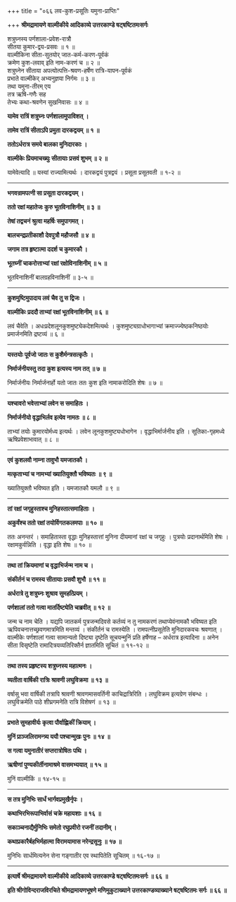 +++
title = "०६६ लव-कुश-प्रसूतिः यमुना-प्राप्तिः"

+++
**श्रीमद्रामायणे वाल्मीकीये आदिकाव्ये उत्तरकाण्डे षट्षष्टितमःसर्गः**

शत्रुघ्नस्य पर्णशाला-प्रवेश-रात्रौ  
सीतया कुमार-द्वय-प्रसवः ॥ १ ॥  
वाल्मीकिना सीता-सुतयोर् जात-कर्म-करण-पूर्वकं  
क्रमेण कुश-लवाव् इति नाम-करणं च ॥ २ ॥  
शत्रुघ्नेन सीताया अपत्योत्पत्ति-श्रवण-हर्षेण रात्रि-यापन-पूर्वकं  
प्रभाते वाल्मीकेर् अभ्यनुज्ञया निर्गमः ॥ ३ ॥  
तथा यमुना-तीरम् एय  
तत्र ऋषि-गणैः सह  
तेभ्यः कथा-श्रवणेन सुखनिवासः ॥ ४ ॥

**यामेव रात्रिं शत्रुघ्नः पर्णशालामुपाविशत् ।**

**तामेव रात्रिं सीताऽपि प्रमुता दारकद्वयम् ॥ १ ॥**

**ततोऽर्धरात्र समये बालका मुनिदारकाः ।**

**वाल्मीकेः प्रियमाचख्युः सीतायाः प्रसवं शुभम् ॥ २ ॥**

यामेवेत्यादि ॥ यस्यां राज्यामित्यर्थः । दारकद्वयं पुत्रद्वयं । प्रसूता प्रसूतवती ॥ १-२ ॥

****

**भगवन्रामपत्नी सा प्रसूता दारकद्वयम् ।**

**ततो रक्षां महातेजः कुरु भूतविनाशिनीम् ॥ ३ ॥**

**तेषां तद्वचनं श्रुत्वा महर्षिः समुपागमत् ।**

**बालचन्द्रप्रतीकाशौ देवपुत्रौ महौजसौ ॥ ४ ॥**

**जगाम तत्र हृष्टात्मा ददर्श च कुमारकौ ।**

**भूतघ्नीं चाकरोत्ताभ्यां रक्षां रक्षोविनाशिनीम् ॥ ५ ॥**

भूतविनाशिनीं बालग्रहविनाशिनीं ॥ ३-५ ॥

****

**कुशमुष्टिमुपादाय लवं चैव तु स द्विजः ।**

**वाल्मीकिः प्रददौ ताभ्यां रक्षां भूतविनाशिनीम् ॥ ६ ॥**

लवं चैवेति । अधःप्रदेशलूनकुशमुष्ट्येकदेशमित्यर्थः । कुशमुष्ट्यग्राधोभागाभ्यां क्रमाज्ज्येष्ठकनिष्ठयोः प्रमार्जनमिति द्रष्टव्यं ॥ ६ ॥

****

**यस्तयोः पूर्वजो जातः स कुशैर्मन्त्रसत्कृतैः ।**

**निर्मार्जनीयस्तु तदा कुश इत्यस्य नाम तत् ॥ ७ ॥**

निर्मार्जनीयः निर्मार्जनार्हो यतो जातः ततः कुश इति नामाकरोदिति शेषः ॥ ७ ॥

****

**यश्चावरो भवेत्ताभ्यां लवेन स समाहितः ।**

**निर्मार्जनीयो वृद्धाभिर्लव इत्येव नामतः ॥ ८ ॥**

ताभ्यां तयोः कुमारयोर्मध्य इत्यर्थः । लवेन लूनकुशमुष्ट्यधोभागेन । वृद्धाभिर्मार्जनीय इति । सूतिका-गृहमध्ये ऋषिप्रवेशाभावात् ॥ ८ ॥

****

**एवं कुशलवौ नाम्ना तावुभौ यमजातकौ ।**

**मत्कृताभ्यां च नामभ्यां ख्यातियुक्तौ भविष्यतः ॥ ९ ॥**

ख्यातियुक्तौ भविष्यत इति । यमजातकौ यमलौ ॥ ९ ॥

****

**तां रक्षां जगृहुस्ताश्च मुनिहस्तात्समाहिताः ।**

**अकुर्वंश्च ततो रक्षां तयोर्विगतकलमपाः ॥ १० ॥**

ततः अनन्तरं । समाहितास्ता वृद्धाः मुनिहस्तात्तां मुनिना दीयमानां रक्षां च जगृहुः । पुत्रयोः प्रदानार्थमिति शेषः । रक्षामकुर्वन्निति । वृद्धा इति शेषः ॥ १० ॥

****

**तथा तां क्रियमाणां च वृद्धाभिर्जन्म नाम च ।**

**संकीर्तनं च रामस्य सीतायाः प्रसवौ शुभौ ॥ ११ ॥**

**अर्धरात्रे तु शत्रुघ्नः शुश्राव सुमहत्प्रियम् ।**

**पर्णशालां ततो गत्वा मातर्दिष्ट्येति चाब्रवीत् ॥ १२ ॥**

जन्म च नाम चेति । यद्यपि जातकर्म पुत्रजन्मदिवसे कर्तव्यं न तु नामकरणं तथाप्येवंनामकौ भविष्यत इति ऋपिवचनात्तच्छ्रवणमात्रमिति मन्तव्यं । संकीर्तनं च रामस्येति । रामपत्नीप्रसूतेति मुनिदारकवचः श्रवणात् । वाल्मीकेः पर्णशालां गत्वा सामान्यतो दिष्ट्या दृष्टेति सूचयन्मुनिं प्रति हर्षेणाह – अर्धरात्र इत्यादिना ॥ अनेन सीता विसृष्टेति रामादित्रयव्यतिरिक्तैर्न ज्ञातमिति सूचितं ॥ ११-१२ ॥

****

**तथा तस्य प्रहृष्टस्य शत्रुघ्नस्य महात्मनः ।**

**व्यतीता वार्षिकी रात्रिः श्रावणी लघुविक्रमा ॥ १३ ॥**

वर्षासु भवा वार्षिकी तत्रापि श्रावणी श्रावणमासवर्तिनी काचिद्रात्रिरिति । लघुविक्रम इत्यग्रेण संबन्धः । लघुविक्रमेति पाठे शीघ्रगमनेति रात्रि विशेषणं ॥ १३ ॥

****

**प्रभाते सुमहावीर्यः कृत्वा पौर्वाह्णिकीं क्रियाम् ।**

**मुनिं प्राञ्जलिरामन्त्र्य ययौ पश्चान्मुखः पुनः ॥ १४ ॥**

**स गत्वा यमुनातीरं सप्तरात्रोषितः पथि ।**

**ऋषीणां पुण्यकीर्तीनामाश्रमे वासमभ्ययात् ॥ १५ ॥**

मुनिं वाल्मीकिं ॥ १४-१५ ॥

****

**स तत्र मुनिभिः सार्धं भार्गवप्रमुखैर्नृपः ।**

**कथाभिरभिरूपाभिर्वासं चक्रे महायशाः ॥ १६ ॥**

**सकाञ्चनाद्यैर्मुनिभिः समेतो रघुप्रवीरो रजनीं तदानीम् ।**

**कथाप्रकारैर्बहभिर्महात्मा विरामयामास नरेन्द्रसूनुः ॥ १७ ॥**

मुनिभिः सार्धमित्यनेन सेना गङ्गातीर एव स्थापितेति सूचितम् ॥ १६-१७ ॥

****

**इत्यार्षे श्रीमद्रामायणे वाल्मीकीये आदिकाव्ये उत्तरकाण्डे षट्षष्टितमःसर्गः ॥ ६६ ॥**

**इति श्रीगोविन्दराजविरचिते श्रीमद्रामायणभूषणे मणिमुकुटाख्याने उत्तरकाण्डव्याख्याने षट्षष्टितमः सर्गः ॥ ६६ ॥**
